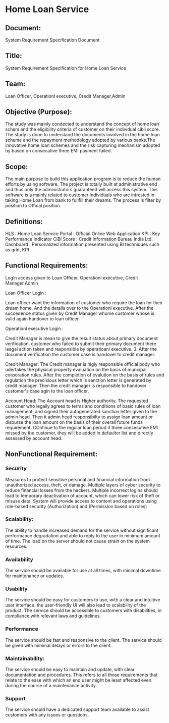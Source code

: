 # Home Loan Service

## Document:
System Requirement Specification Document

## Title:
System Requirement Specification for Home Loan Service

## Team: 
Loan Officer, Operationl executive, Credit Manager,Admin

## Objective (Purpose):
The study was mainly condected to understand the concept of home loan schem and the eligibility criteria of customer 
on their individual cibil score. The study is done to understand the documents involved in the home loan scheme and the 
repayment methodology adopted by various banks.The innovative home loan schemes and the risk capturing mechanism adopted 
by based on consecative three EMI payment failed. 	

## Scope:
The main purpose to build this application program is to reduce the human efforts by using software. The project is 
totally built at administrative end and thus only the administrators guaranteed will access this system. 
This software is a mainly related to customer individuals who are intrested in taking Home Loan from bank to fullfill their dreams.
The process is filter by position to Offical position.

## Definitions:
  HLS : Home Loan Service
  Portal : Official Online Web Application
  KPI : Key Performance Indicator
  CIBI Score : Credit Information Bureau India Ltd.
  Dashboard : Personalized information presented using  BI techniques such as grid, KPI

## Functional Requirements:

Login access givan to Loan Officer, Operationl executive, Credit Manager,Admin


Loan Officer Login :

Loan officer want the information of customer who require the loan for their dream home. And
the details over to the Operationl executive. After the succedence status given by Credit Manager
whome customer whose is valid again handover to loan officer. 


Operationl executive Login :

Credit Manager is mean to give the result status about primary document verification.
customer who failed to submit their primary document there leagal action taken and responsible by operatioanl executive.
3. After the document verification the customer case is handover to credit manager.

Credit Manager:
The Credit manager is higly responsible official body who udertakes the physical property evaluation on the basis of muncipal corporation rules.
After the completion of evalution on the basis of rules and regulation the precisious  letter which is sanction letter is generated by credit manager.
Then the credit manager is responsible to handover customer's case agin to the loan officer.

Account Head:
The Account head is Higher authority.
The requested customer who legally agrees to terms and conditions of basic rules of loan management, 
and signed their autogenerated sanction letter given to the admin head.
Then it admin head responsibilty to assign loan amount or disburse the loan amount on the basis of their overall future funds requirement.
COntinue to the regular loan period if three consecutive EMI missed by the customer, they will be added in defaulter list and directly assessed by account head.
	
## NonFunctional Requirement:

### Security
Measures to protect sensitive personal and financial information from unauthorized access, theft, or damage. 
Multiple layers of cyber security to reduce financial losses from the hackers.
Multiple incorrect logins should lead to temporary deactivation of account, which can lower risk of theft or misuse data.
System will provide access to content and operations using role-based security (Authorization) and (Permission based on roles)

### Scalability:

The ability to handle increased demand for the service without significant performance degradation and able to reply to the user in minimum amount of time. 
The load on the server should not cause strain on the system resources.

### Availability
The service should be available for use at all times, with minimal downtime for maintenance or updates.

### Usability

The service should be easy for customers to use, with a clear and intuitive user interface. the user-friendly UI will also lead to scalability of the product. 
The service should be accessible to customers with disabilities, in compliance with relevant laws and guidelines.

### Performance

The service should be fast and responsive to the client.
The service should be given with minimal delays or errors to the client.

	
### Maintainability:
 The service should be easy to maintain and update, with clear documentation and procedures.
This refers to all those requirements that relate to the ease with which an end user might be least affected even during the course of a maintenance activity.

### Support
The service should have a dedicated support team available to assist customers with any issues or questions.

